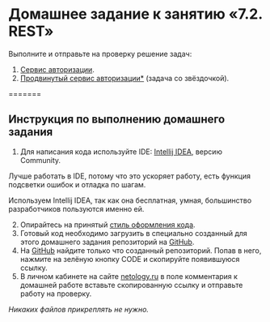 # Домашнее задание к занятию «7.2. REST»

Выполните и отправьте на проверку решение задач: 

1. [Сервис авторизации](./src/task1/README.md).
2. [Продвинутый сервис авторизации*](./src/task2/README.md) (задача со звёздочкой).

=======

## Инструкция по выполнению домашнего задания

1. Для написания кода используйте IDE: [Intellij IDEA](https://www.jetbrains.com/idea/download/), версию Community.
 
 Лучше работать в IDE, потому что это ускоряет работу, есть функция подсветки ошибок и отладка по шагам.

 Используем Intellij IDEA, так как она бесплатная, умная, большинство разработчиков пользуются именно ей.
 
2. Опирайтесь на принятый [стиль оформления кода](https://github.com/netology-code/codestyle/blob/master/java/README.md).
3. Готовый код необходимо загрузить в специально созданный для этого домашнего задания репозиторий на [GitHub](https://github.com/).
4. На [GitHub](https://github.com/) найдите только что созданный репозиторий. Попав в него, нажмите на зелёную кнопку CODE и скопируйте появившуюся ссылку.
5. В личном кабинете на сайте [netology.ru](https://netology.ru/) в поле комментария к домашней работе вставьте скопированную ссылку и отправьте работу на проверку.

*Никаких файлов прикреплять не нужно.*

